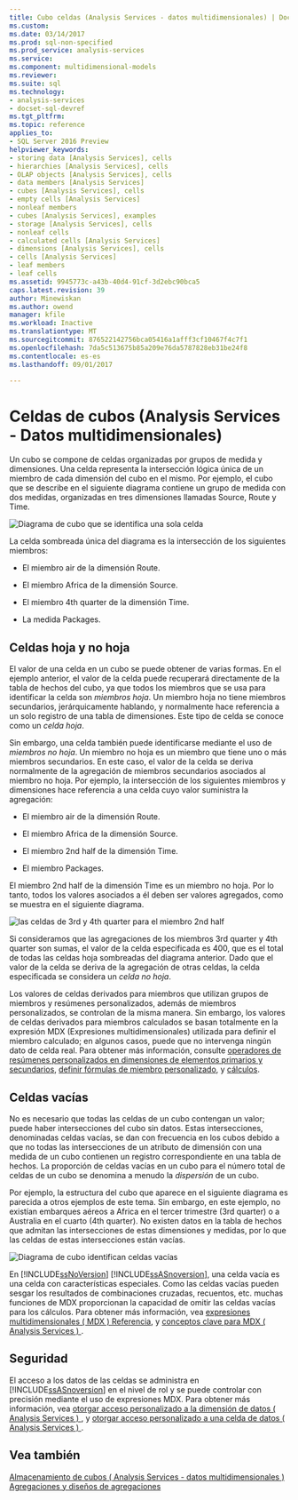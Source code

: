 ```yaml
---
title: Cubo celdas (Analysis Services - datos multidimensionales) | Documentos de Microsoft
ms.custom: 
ms.date: 03/14/2017
ms.prod: sql-non-specified
ms.prod_service: analysis-services
ms.service: 
ms.component: multidimensional-models
ms.reviewer: 
ms.suite: sql
ms.technology:
- analysis-services
- docset-sql-devref
ms.tgt_pltfrm: 
ms.topic: reference
applies_to:
- SQL Server 2016 Preview
helpviewer_keywords:
- storing data [Analysis Services], cells
- hierarchies [Analysis Services], cells
- OLAP objects [Analysis Services], cells
- data members [Analysis Services]
- cubes [Analysis Services], cells
- empty cells [Analysis Services]
- nonleaf members
- cubes [Analysis Services], examples
- storage [Analysis Services], cells
- nonleaf cells
- calculated cells [Analysis Services]
- dimensions [Analysis Services], cells
- cells [Analysis Services]
- leaf members
- leaf cells
ms.assetid: 9945773c-a43b-40d4-91cf-3d2ebc90bca5
caps.latest.revision: 39
author: Minewiskan
ms.author: owend
manager: kfile
ms.workload: Inactive
ms.translationtype: MT
ms.sourcegitcommit: 876522142756bca05416a1afff3cf10467f4c7f1
ms.openlocfilehash: 7da5c513675b85a209e76da5787828eb31be24f8
ms.contentlocale: es-es
ms.lasthandoff: 09/01/2017

---
```

# <a name="cube-cells-analysis-services---multidimensional-data"></a>Celdas de cubos (Analysis Services - Datos multidimensionales)
  Un cubo se compone de celdas organizadas por grupos de medida y dimensiones. Una celda representa la intersección lógica única de un miembro de cada dimensión del cubo en el mismo. Por ejemplo, el cubo que se describe en el siguiente diagrama contiene un grupo de medida con dos medidas, organizadas en tres dimensiones llamadas Source, Route y Time.  
  
 ![Diagrama de cubo que se identifica una sola celda](../../analysis-services/multidimensional-models-olap-logical-cube-objects/media/as-cubeintro5.gif "diagrama de cubo que se identifica una sola celda")  
  
 La celda sombreada única del diagrama es la intersección de los siguientes miembros:  
  
-   El miembro air de la dimensión Route.  
  
-   El miembro Africa de la dimensión Source.  
  
-   El miembro 4th quarter de la dimensión Time.  
  
-   La medida Packages.  
  
## <a name="leaf-and-nonleaf-cells"></a>Celdas hoja y no hoja  
 El valor de una celda en un cubo se puede obtener de varias formas. En el ejemplo anterior, el valor de la celda puede recuperará directamente de la tabla de hechos del cubo, ya que todos los miembros que se usa para identificar la celda son *miembros hoja*. Un miembro hoja no tiene miembros secundarios, jerárquicamente hablando, y normalmente hace referencia a un solo registro de una tabla de dimensiones. Este tipo de celda se conoce como un *celda hoja*.  
  
 Sin embargo, una celda también puede identificarse mediante el uso de *miembros no hoja*. Un miembro no hoja es un miembro que tiene uno o más miembros secundarios. En este caso, el valor de la celda se deriva normalmente de la agregación de miembros secundarios asociados al miembro no hoja. Por ejemplo, la intersección de los siguientes miembros y dimensiones hace referencia a una celda cuyo valor suministra la agregación:  
  
-   El miembro air de la dimensión Route.  
  
-   El miembro Africa de la dimensión Source.  
  
-   El miembro 2nd half de la dimensión Time.  
  
-   El miembro Packages.  
  
 El miembro 2nd half de la dimensión Time es un miembro no hoja. Por lo tanto, todos los valores asociados a él deben ser valores agregados, como se muestra en el siguiente diagrama.  
  
 ![las celdas de 3rd y 4th quarter para el miembro 2nd half](../../analysis-services/multidimensional-models-olap-logical-cube-objects/media/as-cubeintro6.gif "las celdas de 3rd y 4th quarter para el miembro 2nd half")  
  
 Si consideramos que las agregaciones de los miembros 3rd quarter y 4th quarter son sumas, el valor de la celda especificada es 400, que es el total de todas las celdas hoja sombreadas del diagrama anterior. Dado que el valor de la celda se deriva de la agregación de otras celdas, la celda especificada se considera un *celda no hoja*.  
  
 Los valores de celdas derivados para miembros que utilizan grupos de miembros y resúmenes personalizados, además de miembros personalizados, se controlan de la misma manera. Sin embargo, los valores de celdas derivados para miembros calculados se basan totalmente en la expresión MDX (Expresiones multidimensionales) utilizada para definir el miembro calculado; en algunos casos, puede que no intervenga ningún dato de celda real. Para obtener más información, consulte [operadores de resúmenes personalizados en dimensiones de elementos primarios y secundarios](../../analysis-services/multidimensional-models/parent-child-dimension-attributes-custom-rollup-operators.md), [definir fórmulas de miembro personalizado](../../analysis-services/multidimensional-models/attribute-properties-define-custom-member-formulas.md), y [cálculos](../../analysis-services/multidimensional-models-olap-logical-cube-objects/calculations.md).  
  
## <a name="empty-cells"></a>Celdas vacías  
 No es necesario que todas las celdas de un cubo contengan un valor; puede haber intersecciones del cubo sin datos. Estas intersecciones, denominadas celdas vacías, se dan con frecuencia en los cubos debido a que no todas las intersecciones de un atributo de dimensión con una medida de un cubo contienen un registro correspondiente en una tabla de hechos. La proporción de celdas vacías en un cubo para el número total de celdas de un cubo se denomina a menudo la *dispersión* de un cubo.  
  
 Por ejemplo, la estructura del cubo que aparece en el siguiente diagrama es parecida a otros ejemplos de este tema. Sin embargo, en este ejemplo, no existían embarques aéreos a Africa en el tercer trimestre (3rd quarter) o a Australia en el cuarto (4th quarter). No existen datos en la tabla de hechos que admitan las intersecciones de estas dimensiones y medidas, por lo que las celdas de estas intersecciones están vacías.  
  
 ![Diagrama de cubo identifican celdas vacías](../../analysis-services/multidimensional-models-olap-logical-cube-objects/media/as-cubeintro7.gif "diagrama de cubo identifican celdas vacías")  
  
 En [!INCLUDE[ssNoVersion](../../includes/ssnoversion-md.md)] [!INCLUDE[ssASnoversion](../../includes/ssasnoversion-md.md)], una celda vacía es una celda con características especiales. Como las celdas vacías pueden sesgar los resultados de combinaciones cruzadas, recuentos, etc. muchas funciones de MDX proporcionan la capacidad de omitir las celdas vacías para los cálculos. Para obtener más información, vea [expresiones multidimensionales &#40; MDX &#41; Referencia](../../mdx/multidimensional-expressions-mdx-reference.md), y [conceptos clave para MDX &#40; Analysis Services &#41; ](../../analysis-services/multidimensional-models/mdx/key-concepts-in-mdx-analysis-services.md).  
  
## <a name="security"></a>Seguridad  
 El acceso a los datos de las celdas se administra en [!INCLUDE[ssASnoversion](../../includes/ssasnoversion-md.md)] en el nivel de rol y se puede controlar con precisión mediante el uso de expresiones MDX. Para obtener más información, vea [otorgar acceso personalizado a la dimensión de datos &#40; Analysis Services &#41; ](../../analysis-services/multidimensional-models/grant-custom-access-to-dimension-data-analysis-services.md), y [otorgar acceso personalizado a una celda de datos &#40; Analysis Services &#41; ](../../analysis-services/multidimensional-models/grant-custom-access-to-cell-data-analysis-services.md).  
  
## <a name="see-also"></a>Vea también  
 [Almacenamiento de cubos &#40; Analysis Services - datos multidimensionales &#41;](../../analysis-services/multidimensional-models-olap-logical-cube-objects/cube-storage-analysis-services-multidimensional-data.md)   
 [Agregaciones y diseños de agregaciones](../../analysis-services/multidimensional-models-olap-logical-cube-objects/aggregations-and-aggregation-designs.md)  
  
  

